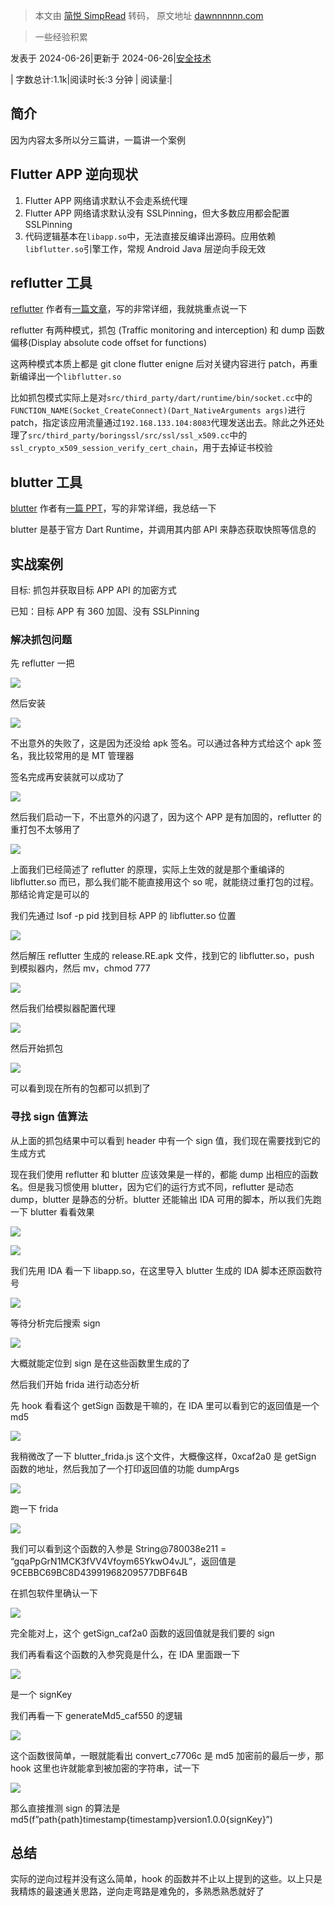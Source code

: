 > 本文由 [简悦 SimpRead](http://ksria.com/simpread/) 转码， 原文地址 [dawnnnnnn.com](https://dawnnnnnn.com/2024/06/:/day/Flutter%20Android%20APP%E9%80%86%E5%90%91/index.html)

> 一些经验积累

发表于 2024-06-26|更新于 2024-06-26|[安全技术](https://dawnnnnnn.com/categories/%E5%AE%89%E5%85%A8%E6%8A%80%E6%9C%AF/)

| 字数总计:1.1k|阅读时长:3 分钟 | 阅读量:|

[](#简介 "简介")简介
--------------

因为内容太多所以分三篇讲，一篇讲一个案例

[](#Flutter-APP逆向现状 "Flutter APP逆向现状")Flutter APP 逆向现状
------------------------------------------------------

1.  Flutter APP 网络请求默认不会走系统代理
2.  Flutter APP 网络请求默认没有 SSLPinning，但大多数应用都会配置 SSLPinning
3.  代码逻辑基本在`libapp.so`中，无法直接反编译出源码。应用依赖`libflutter.so`引擎工作，常规 Android Java 层逆向手段无效

[](#reflutter工具 "reflutter工具")reflutter 工具
------------------------------------------

[reflutter](https://github.com/Impact-I/reFlutter) 作者有[一篇文章](https://swarm.ptsecurity.com/fork-bomb-for-flutter/)，写的非常详细，我就挑重点说一下

reflutter 有两种模式，抓包 (Traffic monitoring and interception) 和 dump 函数偏移(Display absolute code offset for functions)

这两种模式本质上都是 git clone flutter enigne 后对关键内容进行 patch，再重新编译出一个`libflutter.so`

比如抓包模式实际上是对`src/third_party/dart/runtime/bin/socket.cc`中的`FUNCTION_NAME(Socket_CreateConnect)(Dart_NativeArguments args)`进行 patch，指定该应用流量通过`192.168.133.104:8083`代理发送出去。除此之外还处理了`src/third_party/boringssl/src/ssl/ssl_x509.cc`中的`ssl_crypto_x509_session_verify_cert_chain`，用于去掉证书校验

[](#blutter工具 "blutter工具")blutter 工具
------------------------------------

[blutter](https://github.com/worawit/blutter) 作者有[一篇 PPT](https://conference.hitb.org/hitbsecconf2023hkt/materials/D2%20COMMSEC%20-%20B(l)utter%20%E2%80%93%20Reversing%20Flutter%20Applications%20by%20using%20Dart%20Runtime%20-%20Worawit%20Wangwarunyoo.pdf)，写的非常详细，我总结一下

blutter 是基于官方 Dart Runtime，并调用其内部 API 来静态获取快照等信息的

[](#实战案例 "实战案例")实战案例
--------------------

目标: 抓包并获取目标 APP API 的加密方式

已知：目标 APP 有 360 加固、没有 SSLPinning

### [](#解决抓包问题 "解决抓包问题")解决抓包问题

先 reflutter 一把

[![](https://static.dawnnnnnn.com/2024/06/b62754115e4f3815274fa5ebb0a76aac.png)](https://static.dawnnnnnn.com/2024/06/b62754115e4f3815274fa5ebb0a76aac.png)

然后安装

[![](https://static.dawnnnnnn.com/2024/06/76615f216b18b94870f90a64171fc077.png)](https://static.dawnnnnnn.com/2024/06/76615f216b18b94870f90a64171fc077.png)

不出意外的失败了，这是因为还没给 apk 签名。可以通过各种方式给这个 apk 签名，我比较常用的是 MT 管理器

签名完成再安装就可以成功了

[![](https://static.dawnnnnnn.com/2024/06/0287276ef8b195aa61d0e06ce8076af2.png)](https://static.dawnnnnnn.com/2024/06/0287276ef8b195aa61d0e06ce8076af2.png)

然后我们启动一下，不出意外的闪退了，因为这个 APP 是有加固的，reflutter 的重打包不太够用了

[![](https://static.dawnnnnnn.com/2024/06/acbece9665b4ffbd7e1285fa45368f47.png)](https://static.dawnnnnnn.com/2024/06/acbece9665b4ffbd7e1285fa45368f47.png)

上面我们已经简述了 reflutter 的原理，实际上生效的就是那个重编译的 libflutter.so 而已，那么我们能不能直接用这个 so 呢，就能绕过重打包的过程。那结论肯定是可以的

我们先通过 lsof -p pid 找到目标 APP 的 libflutter.so 位置

[![](https://static.dawnnnnnn.com/2024/06/437e33acbad09012ff4aaea9b3706c7f.png)](https://static.dawnnnnnn.com/2024/06/437e33acbad09012ff4aaea9b3706c7f.png)

然后解压 reflutter 生成的 release.RE.apk 文件，找到它的 libflutter.so，push 到模拟器内，然后 mv，chmod 777

[![](https://static.dawnnnnnn.com/2024/06/9e9cfc3c8fc94a176d4ddb0d0a8b9406.png)](https://static.dawnnnnnn.com/2024/06/9e9cfc3c8fc94a176d4ddb0d0a8b9406.png)

然后我们给模拟器配置代理

[![](https://static.dawnnnnnn.com/2024/06/a68aafceb04e03c98a26ba5efd03770a.png)](https://static.dawnnnnnn.com/2024/06/a68aafceb04e03c98a26ba5efd03770a.png)

然后开始抓包

[![](https://static.dawnnnnnn.com/2024/06/1b74d589dc06bff8405155c6f1a73028.png)](https://static.dawnnnnnn.com/2024/06/1b74d589dc06bff8405155c6f1a73028.png)

可以看到现在所有的包都可以抓到了

### [](#寻找sign值算法 "寻找sign值算法")寻找 sign 值算法

从上面的抓包结果中可以看到 header 中有一个 sign 值，我们现在需要找到它的生成方式

现在我们使用 reflutter 和 blutter 应该效果是一样的，都能 dump 出相应的函数名。但是我习惯使用 blutter，因为它们的运行方式不同，reflutter 是动态 dump，blutter 是静态的分析。blutter 还能输出 IDA 可用的脚本，所以我们先跑一下 blutter 看看效果

[![](https://static.dawnnnnnn.com/2024/06/0dbfb3c411e925900420af17e150d5f4.png)](https://static.dawnnnnnn.com/2024/06/0dbfb3c411e925900420af17e150d5f4.png)

[![](https://static.dawnnnnnn.com/2024/06/9f364c172479ab777970d7ba6a3b7c71.png)](https://static.dawnnnnnn.com/2024/06/9f364c172479ab777970d7ba6a3b7c71.png)

我们先用 IDA 看一下 libapp.so，在这里导入 blutter 生成的 IDA 脚本还原函数符号

[![](https://static.dawnnnnnn.com/2024/06/cd3503995743f3405575b39beb733d7e.png)](https://static.dawnnnnnn.com/2024/06/cd3503995743f3405575b39beb733d7e.png)

等待分析完后搜索 sign

[![](https://static.dawnnnnnn.com/2024/06/c6c6f7c1ed6f169bdeae17e7f69e75b0.png)](https://static.dawnnnnnn.com/2024/06/c6c6f7c1ed6f169bdeae17e7f69e75b0.png)

大概就能定位到 sign 是在这些函数里生成的了

然后我们开始 frida 进行动态分析

先 hook 看看这个 getSign 函数是干嘛的，在 IDA 里可以看到它的返回值是一个 md5

[![](https://static.dawnnnnnn.com/2024/06/7763deca7950549cdb237afcb7f775ad.png)](https://static.dawnnnnnn.com/2024/06/7763deca7950549cdb237afcb7f775ad.png)

我稍微改了一下 blutter_frida.js 这个文件，大概像这样，0xcaf2a0 是 getSign 函数的地址，然后我加了一个打印返回值的功能 dumpArgs

[![](https://static.dawnnnnnn.com/2024/06/97126b8cb08699f7f235af5a58b1a8d5.png)](https://static.dawnnnnnn.com/2024/06/97126b8cb08699f7f235af5a58b1a8d5.png)

跑一下 frida

[![](https://static.dawnnnnnn.com/2024/06/2216bd3e312684f840aab022f3c2f577.png)](https://static.dawnnnnnn.com/2024/06/2216bd3e312684f840aab022f3c2f577.png)

我们可以看到这个函数的入参是 String@780038e211 = “gqaPpGrN1MCK3fVV4Vfoym65YkwO4vJL”，返回值是 9CEBBC69BC8D43991968209577DBF64B

在抓包软件里确认一下

[![](https://static.dawnnnnnn.com/2024/06/df7d2d6b7cd6fb06c8f82982625c4635.png)](https://static.dawnnnnnn.com/2024/06/df7d2d6b7cd6fb06c8f82982625c4635.png)

完全能对上，这个 getSign_caf2a0 函数的返回值就是我们要的 sign

我们再看看这个函数的入参究竟是什么，在 IDA 里面跟一下

[![](https://static.dawnnnnnn.com/2024/06/1610fbf4f89990b708dab4bd7e4e07ea.png)](https://static.dawnnnnnn.com/2024/06/1610fbf4f89990b708dab4bd7e4e07ea.png)

是一个 signKey

我们再看一下 generateMd5_caf550 的逻辑

[![](https://static.dawnnnnnn.com/2024/06/4daee3572cc4f0cb5a1ec62e7672b92a.png)](https://static.dawnnnnnn.com/2024/06/4daee3572cc4f0cb5a1ec62e7672b92a.png)

这个函数很简单，一眼就能看出 convert_c7706c 是 md5 加密前的最后一步，那 hook 这里也许就能拿到被加密的字符串，试一下

[![](https://static.dawnnnnnn.com/2024/06/40b1e0313c989151323e03b562dc51cf.png)](https://static.dawnnnnnn.com/2024/06/40b1e0313c989151323e03b562dc51cf.png)

那么直接推测 sign 的算法是 md5(f”path{path}timestamp{timestamp}version1.0.0{signKey}”)

[](#总结 "总结")总结
--------------

实际的逆向过程并没有这么简单，hook 的函数并不止以上提到的这些。以上只是我精炼的最速通关思路，逆向走弯路是难免的，多熟悉熟悉就好了